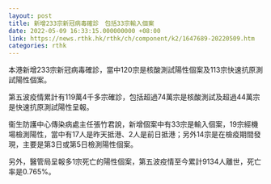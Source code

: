 ```yaml
---
layout: post
title: 新增233宗新冠病毒確診　包括33宗輸入個案
date: 2022-05-09 16:33:15.000000000 +08:00
link: https://news.rthk.hk/rthk/ch/component/k2/1647689-20220509.htm
categories: rthk
---
```


本港新增233宗新冠病毒確診，當中120宗是核酸測試陽性個案及113宗快速抗原測試陽性個案。

第五波疫情累計有119萬4千多宗確診，包括超過74萬宗是核酸測試及超過44萬宗是快速抗原測試陽性呈報。

衞生防護中心傳染病處主任張竹君說，新增個案中有33宗是輸入個案，19宗經機場檢測陽性，當中有17人是昨天抵港、2人是前日抵港；另外14宗是在檢疫期間發現，主要是第3日或第5日檢測陽性個案。

另外，醫管局呈報多1宗死亡的陽性個案，第五波疫情至今累計9134人離世，死亡率是0.765%。
